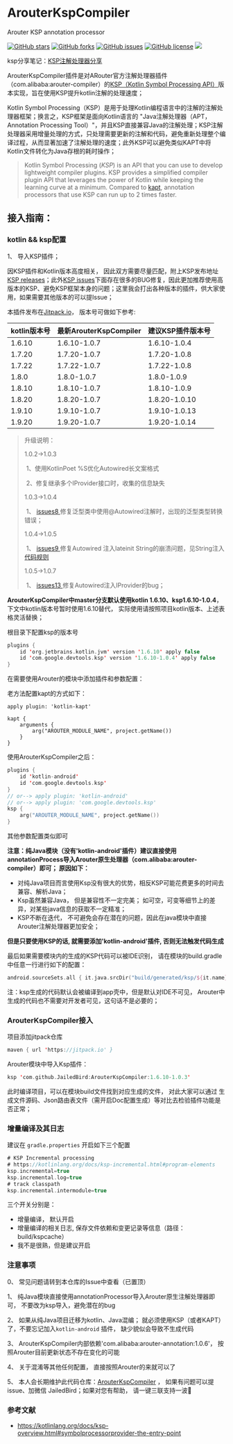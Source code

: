 # ArouterKspCompiler
Arouter KSP annotation processor 

[![GitHub stars](https://img.shields.io/github/stars/JailedBird/ArouterKspCompiler.svg)](https://github.com/JailedBird/ArouterKspCompiler/stargazers) [![GitHub forks](https://img.shields.io/github/forks/JailedBird/ArouterKspCompiler.svg)](https://github.com/JailedBird/ArouterKspCompiler/network/members) [![GitHub issues](https://img.shields.io/github/issues/JailedBird/ArouterKspCompiler.svg)](https://github.com/JailedBird/ArouterKspCompiler/issues) [![GitHub license](https://img.shields.io/github/license/JailedBird/ArouterKspCompiler.svg)](https://github.com/JailedBird/ArouterKspCompiler/blob/master/LICENSE) [![](https://jitpack.io/v/JailedBird/ArouterKspCompiler.svg)](https://jitpack.io/#JailedBird/ArouterKspCompiler)


ksp分享笔记：[KSP注解处理器分享](https://www.yuque.com/jailedbird/gbmyp7/bs5t6e5zthrgfaua?singleDoc)

ArouterKspCompiler插件是对ARouter官方注解处理器插件（com.alibaba:arouter-compiler）的[KSP（Kotlin Symbol Processing API）](https://kotlinlang.org/docs/ksp-overview.html)版本实现，旨在使用KSP提升kotlin注解的处理速度；



Kotlin Symbol Processing（KSP）是用于处理Kotlin编程语言中的注解的注解处理器框架；换言之，KSP框架是面向Kotlin语言的  "Java注解处理器（APT，Annotation Processing Tool）"，并且KSP直接兼容Java的注解处理；KSP注解处理器采用增量处理的方式，只处理需要更新的注解和代码，避免重新处理整个编译过程，从而显著加速了注解处理的速度；此外KSP可以避免类似KAPT中将Kotlin文件转化为Java存根的耗时操作；

>  Kotlin Symbol Processing (*KSP*) is an API that you can use to develop lightweight compiler plugins. KSP provides a simplified compiler plugin API that leverages the power of Kotlin while keeping the learning curve at a minimum. Compared to [kapt](https://kotlinlang.org/docs/kapt.html), annotation processors that use KSP can run up to 2 times faster. 



## 接入指南：

### kotlin && ksp配置

1、 导入KSP插件；

因KSP插件和Kotlin版本高度相关， 因此双方需要尽量匹配，附上KSP发布地址[KSP releases](https://github.com/google/ksp/releases)；此外[KSP issues](https://github.com/google/ksp/issues)下面存在很多的BUG修复，因此更加推荐使用高版本的KSP、避免KSP框架本身的问题；这里我会打出各种版本的插件，供大家使用，如果需要其他版本的可以提Issue；

本插件发布在[Jitpack.io](https://jitpack.io/#JailedBird/ArouterKspCompiler)， 版本号可做如下参考:

| kotlin版本号 | 最新ArouterKspCompiler | 建议KSP插件版本号 |
| ------------ | ---------------------- | ----------------- |
| 1.6.10       | 1.6.10-1.0.7        | 1.6.10-1.0.4      |
| 1.7.20       | 1.7.20-1.0.7        | 1.7.20-1.0.8      |
| 1.7.22       | 1.7.22-1.0.7       | 1.7.22-1.0.8      |
| 1.8.0        | 1.8.0-1.0.7         | 1.8.0-1.0.9       |
| 1.8.10       | 1.8.10-1.0.7        | 1.8.10-1.0.9      |
| 1.8.20       | 1.8.20-1.0.7       | 1.8.20-1.0.10     |
| 1.9.10       | 1.9.10-1.0.7 | 1.9.10-1.0.13 |
| 1.9.20 | 1.9.20-1.0.7 | 1.9.20-1.0.14 |

> 升级说明：
>
> 1.0.2->1.0.3
>
> ​	1、使用KotlinPoet %S优化Autowired长文案格式
>
> ​	2、修复继承多个IProvider接口时，收集的信息缺失
>
> 1.0.3->1.0.4
>
> ​	1、 [issues8 ](https://github.com/JailedBird/ArouterKspCompiler/issues/8) 修复泛型类中使用@Autowired注解时，出现的泛型类型转换错误；
>
> 1.0.4->1.0.5
>
> ​	1、 [issues9 ](https://github.com/JailedBird/ArouterKspCompiler/issues/9) 修复Autowired 注入lateinit String的崩溃问题，见String注入[代码规则](https://github.com/JailedBird/ArouterKspCompiler/issues/9#issuecomment-1715268031)
>
> 1.0.5->1.0.7
>
> ​	1、 [issues13 ](https://github.com/JailedBird/ArouterKspCompiler/issues/13)修复Autowired注入IProvider的bug；



**ArouterKspCompiler中master分支默认使用kotlin 1.6.10、ksp1.6.10-1.0.4**， 下文中kotlin版本号暂时使用1.6.10替代， 实际使用请按照项目kotlin版本、上述表格灵活替换；

根目录下配置ksp的版本号

```kotlin
plugins {
    id 'org.jetbrains.kotlin.jvm' version '1.6.10' apply false
    id 'com.google.devtools.ksp' version '1.6.10-1.0.4' apply false
}
```

在需要使用Arouter的模块中添加插件和参数配置：

老方法配置kapt的方式如下：

```plain
apply plugin: 'kotlin-kapt'

kapt {
    arguments {
        arg("AROUTER_MODULE_NAME", project.getName())
    }
}
```

使用ArouterKspCompiler之后：

```kotlin
plugins {
    id 'kotlin-android'
    id 'com.google.devtools.ksp'
}
// or--> apply plugin: 'kotlin-android'
// or--> apply plugin: 'com.google.devtools.ksp'
ksp {
    arg("AROUTER_MODULE_NAME", project.getName())
}
```

其他参数配置类似即可



**注意：纯Java模块（没有'kotlin-android'插件）建议直接使用annotationProcess导入Arouter原生处理器（com.alibaba:arouter-compiler）即可； 原因如下：**

- 对纯Java项目而言使用Ksp没有很大的优势，相反KSP可能花费更多的时间去兼容、解析Java；
- Ksp虽然兼容Java， 但是兼容性不一定完美； 如可空，可变等细节上的差异，对某些java信息的获取不一定精准；
- KSP不断在迭代， 不可避免会存在潜在的问题，因此在java模块中直接Arouter注解处理器更加安全；



**但是只要使用KSP的话, 就需要添加'kotlin-android'插件, 否则无法触发代码生成**



最后如果需要模块内的生成的KSP代码可以被IDE识别， 请在模块的build.gradle中任意一行进行如下的配置：

```kotlin
android.sourceSets.all { it.java.srcDir("build/generated/ksp/${it.name}/kotlin/") }
```

注：ksp生成的代码默认会被编译到app壳中，但是默认对IDE不可见， Arouter中生成的代码也不需要对开发者可见，这句话不是必要的；



### ArouterKspCompiler接入

项目添加jitpack仓库

```kotlin
maven { url 'https://jitpack.io' }
```

Arouter模块中导入Ksp插件：

```kotlin
ksp 'com.github.JailedBird:ArouterKspCompiler:1.6.10-1.0.3'
```

此时编译项目，可以在模块build文件找到对应生成的文件， 对此大家可以通过 生成文件源码、Json路由表文件（需开启Doc配置生成）等对比去检验插件功能是否正常；

### 增量编译及其日志

建议在 `gradle.properties` 开启如下三个配置

```kotlin
# KSP Incremental processing
# https://kotlinlang.org/docs/ksp-incremental.html#program-elements
ksp.incremental=true
ksp.incremental.log=true
# track classpath
ksp.incremental.intermodule=true
```

三个开关分别是：

- 增量编译， 默认开启 
- 增量编译的相关日志, 保存文件依赖和变更记录等信息（路径：build/kspcache） 
- 我不是很熟，但是建议开启



### 注意事项

0、 常见问题请转到本仓库的Issue中查看（已置顶）

1、 纯Java模块直接使用annotationProcessor导入Arouter原生注解处理器即可， 不要改为ksp导入，避免潜在的bug

2、 如果从纯Java项目迁移为kotlin、Java混编； 就必须使用KSP（或者KAPT）了，不要忘记加入`kotlin-android` 插件， 缺少貌似会导致不生成代码

3、 ArouterKspCompiler内部依赖'com.alibaba:arouter-annotation:1.0.6'， 按照Arouter目前更新状态不存在变化的可能

4、 关于混淆等其他任何配置， 直接按照Arouter的来就可以了

5、 本人会长期维护此代码仓库：[ArouterKspCompiler](https://github.com/JailedBird/ArouterKspCompiler) ， 如果有问题可以提issue、加微信 JailedBird；如果对您有帮助， 请一键三联支持一波🤣



### 参考文献

- https://kotlinlang.org/docs/ksp-overview.html#symbolprocessorprovider-the-entry-point



